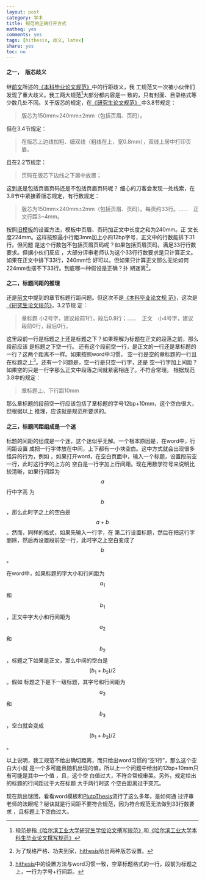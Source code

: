 ```yaml
---
layout: post
category: 学术
title: 规范的正确打开方式
matheq: yes
comments: yes
tags: [hithesis, 歧义, latex]
share: yes
toc: no
---
```

#### 之一，　版芯歧义
继[前文][hithesishangjv]所述的[《本科毕业论文规范》][bachelorregulation]中的行距歧义，我
工规范又一次被小伙伴们发现了重大歧义。我工两大规范[^regulation]大部分都内容是一
致的，只有封面、目录格式等少数几处不同。关于版芯的规定，在[《研究生论文规范》
][masterregulation]中3.8节规定：

> 版芯为150mm×240mm±2mm（包括页眉、页码）。

但在3.4节规定：

> 在版芯上边线加粗、细双线（粗线在上，宽0.8mm），双线上居中打印页眉。

且在2.2节规定：

> 页码在版芯下边线之下居中放置；

这到底是包括页眉页码还是不包括页眉页码呢？
细心的刀客会发现一处线索，在3.8节中紧接着版芯规定，有行数规定：

> 版芯为150mm×240mm±2mm（包括页眉、页码）。每页约33行。……　正文行距3~4mm。

按照[旧模板][plutothesis]的设置方法，模板中页眉、页码加正文中长度之和为240mm。正
文长度224mm。这样按照最小行距3mm加上小四12bp字号，正文中的行数能排下31行。但问题
是这个行数包不包括页眉页码呢？如果包括页眉页码，满足33行行数要求。但据小伙们反应
，大部分评审老师认为这个33行行数要求是只计算正文。如果在正文中排下33行，240mm恰
好可以。但如果只计算正文那么无论如何224mm也摆不下33行。到底哪一种假设是正确？扑
朔迷离[^banxin]。


#### 之二，标题间距的推理
还是[前文][hithesishangjv]中提到的章节标题行距问题。但这次不是[《本科毕业论文规
范》][bachelorregulation]，这次是[《研究生论文规范》][masterregulation]，3.2节规
定：

> 章标题 小2号字，建议段前1行，段后0.8行；……　正文　小4号字，建议段前0行，段后0行。

这里段前一行是标题之上还是标题之下？如果理解为标题在正文的段落之前，那么段前应该
是标题之下空一行。 还有这个段前空一行，是正文的一行还是章标题的一行？这两个距离不一样。如果按照word中习惯，
空一行是空的章标题的一行且在标题之上[^chapterskip]。还有一个问题是，空一行是只空一行字，还是
空一行字加上间距？如果空的只是一行字那么正文中段落之间就紧密相连了。不符合常理。
根据规范3.8中的规定：

> 章标题上、下行距10mm

那么章标题的段前空一行应该包括了章标题的字号12bp+10mm，这个空白很大，但根据以上
推理，应该就是规范所要求的。

#### 之三，标题间距组成是一个迷

标题的间距的组成是一个迷，这个迷似乎无解。一个根本原因是，在word中，行间距设置
成把一行字体放在中间，上下都有一小块空白。这中方式就会出现很多怪异的行为，例如
，如果打开word，在空白页面中，输入一个标题，设置段前空一行，此时这行字的上方的
空白是一行字加上行间距。现在用数学符号来说明比较清晰，如果行间距为$$a$$行中字高
为$$b$$，那么此时字之上的空白是$$a+b$$。然而，同样的格式，如果先输入一行字，在
第二行设置标题，然后在把这行字删除，然后再设置段前空一行，此时字之上空白变成了
$$b$$。

在word中，如果标题的字大小和行间距为$$a_1$$和$$b_1$$，正文中字大小和行间距为
$$a_2$$和$$b_2$$，标题之下如果是正文，那么中间的空白是$$(b_1 + b_2) / 2$$。假如
标题之下是下一级标题，其字号和行间距为$$a_3$$和$$b_3$$，空白就会变成$$(b_1 +
b_3) / 2$$。

以上说明，我工规范不给出确切距离，而只给出word习惯的“空1行”，那么这个空白大小就
是一个多可能且随机出现的值。所以上一个问题中给出的12bp+10mm只有可能是其中一个值
，且，这个空 白值过大，不符合常规审美。另外，规定给出的标题的行间距过于大在标题
大于两行时这 个空白距离过于突兀。

现在跳出谜团，看看word模板和[PlutoThesis][plutothesis]流行了这么多年，是如何通
过评审老师的法眼呢？秘诀就是行间距不要符合规范，因为符合规范无法做到33行数要求
，且标题上下空白过大。


[^regulation]: 规范是指[《哈尔滨工业大学研究生学位论文撰写规范》][masterregulation]和[《哈尔滨工业大学本科生毕业论文撰写规范》][bachelorregulation]
[^chapterskip]: [hithesis][hithesis]中的设置方法与word习惯一致，空章标题格式的一行，段前为标题之上，一行为字号+行间距。
[^banxin]: 为了规格严格、功夫到家，[hithesis][hithesis]给出两种版芯设置。

[bachelorregulation]: http://jwc.hit.edu.cn/2566/list.htm
[masterregulation]: http://hitgs.hit.edu.cn/aa/fd/c3425a109309/page.htm
[hithesishangjv]: http://yanshuo.name/cn/2017/06/hithesissiyuan/
[plutothesis]: https://github.com/dustincys/PlutoThesis
[hithesis]: https://github.com/dustincys/hithesis

